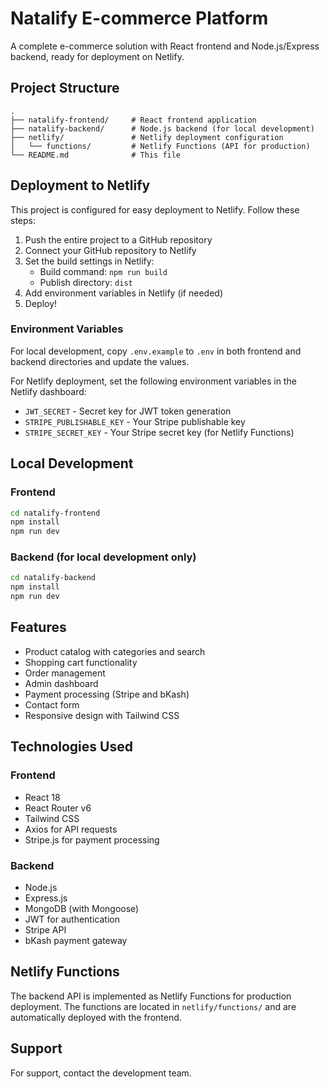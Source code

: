 # Natalify E-commerce Platform

A complete e-commerce solution with React frontend and Node.js/Express backend, ready for deployment on Netlify.

## Project Structure

```
.
├── natalify-frontend/     # React frontend application
├── natalify-backend/      # Node.js backend (for local development)
├── netlify/               # Netlify deployment configuration
│   └── functions/         # Netlify Functions (API for production)
└── README.md              # This file
```

## Deployment to Netlify

This project is configured for easy deployment to Netlify. Follow these steps:

1. Push the entire project to a GitHub repository
2. Connect your GitHub repository to Netlify
3. Set the build settings in Netlify:
   - Build command: `npm run build`
   - Publish directory: `dist`
4. Add environment variables in Netlify (if needed)
5. Deploy!

### Environment Variables

For local development, copy `.env.example` to `.env` in both frontend and backend directories and update the values.

For Netlify deployment, set the following environment variables in the Netlify dashboard:
- `JWT_SECRET` - Secret key for JWT token generation
- `STRIPE_PUBLISHABLE_KEY` - Your Stripe publishable key
- `STRIPE_SECRET_KEY` - Your Stripe secret key (for Netlify Functions)

## Local Development

### Frontend

```bash
cd natalify-frontend
npm install
npm run dev
```

### Backend (for local development only)

```bash
cd natalify-backend
npm install
npm run dev
```

## Features

- Product catalog with categories and search
- Shopping cart functionality
- Order management
- Admin dashboard
- Payment processing (Stripe and bKash)
- Contact form
- Responsive design with Tailwind CSS

## Technologies Used

### Frontend
- React 18
- React Router v6
- Tailwind CSS
- Axios for API requests
- Stripe.js for payment processing

### Backend
- Node.js
- Express.js
- MongoDB (with Mongoose)
- JWT for authentication
- Stripe API
- bKash payment gateway

## Netlify Functions

The backend API is implemented as Netlify Functions for production deployment. The functions are located in `netlify/functions/` and are automatically deployed with the frontend.

## Support

For support, contact the development team.